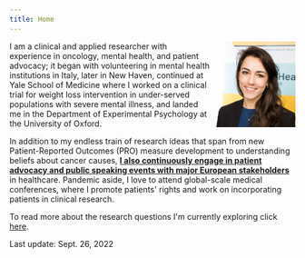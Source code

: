 ```yaml
---
title: Home
---
```


<img src="/images/uk-photo.jpg" class="center" style="max-width:30%;min-width:50px;float:right;"/>

I am a clinical and applied researcher with experience in oncology, mental health, and patient advocacy; it began with volunteering in mental health institutions in Italy, later in New Haven, continued at Yale School of Medicine where I worked on a clinical trial for weight loss intervention in under-served populations with severe mental illness, and landed me in the Department of Experimental Psychology at the University of Oxford. 


In addition to my endless train of research ideas that span from new Patient-Reported Outcomes (PRO) measure development to understanding beliefs about cancer causes, [**I also continuously engage in patient advocacy and public speaking events with major European stakeholders**](https://blog.ehfg.org/2020/10/16/covid-19-spreading-the-importance-of-health-literacy-e1/) in healthcare. Pandemic aside, I love to attend global-scale medical conferences, where I promote patients' rights and work on incorporating patients in clinical research.

To read more about the research questions I'm currently exploring click [here](/research/).

Last update: Sept. 26, 2022